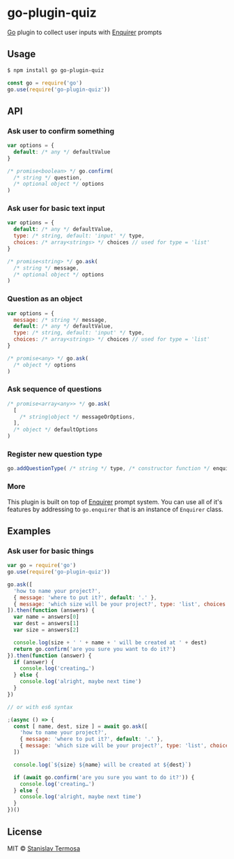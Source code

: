 # go-plugin-quiz

[Go](https://www.npmjs.com/package/go) plugin to collect user inputs with [Enquirer](https://www.npmjs.com/package/enquirer) prompts

## Usage

```bash
$ npm install go go-plugin-quiz
```

```js
const go = require('go')
go.use(require('go-plugin-quiz'))
```

## API

### Ask user to confirm something

```js
var options = {
  default: /* any */ defaultValue
}

/* promise<boolean> */ go.confirm(
  /* string */ question,
  /* optional object */ options
)
```

### Ask user for basic text input

```js
var options = {
  default: /* any */ defaultValue,
  type: /* string, default: 'input' */ type,
  choices: /* array<strings> */ choices // used for type = 'list'
}

/* promise<string> */ go.ask(
  /* string */ message,
  /* optional object */ options
)
```

### Question as an object

```js
var options = {
  message: /* string */ message,
  default: /* any */ defaultValue,
  type: /* string, default: 'input' */ type,
  choices: /* array<strings> */ choices // used for type = 'list'
}

/* promise<any> */ go.ask(
  /* object */ options
)
```

### Ask sequence of questions

```js
/* promise<array<any>> */ go.ask(
  [
    /* string|object */ messageOrOptions,
  ],
  /* object */ defaultOptions
)
```

### Register new question type

```js
go.addQuestionType( /* string */ type, /* constructor function */ enquirerQuestion )
```

### More

This plugin is built on top of [Enquirer](https://www.npmjs.com/package/enquirer) prompt system. You can use all of it's features by addressing to `go.enquirer` that is an instance of `Enquirer` class.

## Examples

### Ask user for basic things

```js
var go = require('go')
go.use(require('go-plugin-quiz'))

go.ask([
  'how to name your project?',
  { message: 'where to put it?', default: '.' },
  { message: 'which size will be your project?', type: 'list', choices: [ 'small', 'large' ] }
]).then(function (answers) {
  var name = answers[0]
  var dest = answers[1]
  var size = answers[2]

  console.log(size + ' ' + name + ' will be created at ' + dest)
  return go.confirm('are you sure you want to do it?')
}).then(function (answer) {
  if (answer) {
    console.log('creating…')
  } else {
    console.log('alright, maybe next time')
  }
})

// or with es6 syntax

;(async () => {
  const [ name, dest, size ] = await go.ask([
    'how to name your project?',
    { message: 'where to put it?', default: '.' },
    { message: 'which size will be your project?', type: 'list', choices: [ 'small', 'large' ] }
  ])

  console.log(`${size} ${name} will be created at ${dest}`)

  if (await go.confirm('are you sure you want to do it?')) {
    console.log('creating…')
  } else {
    console.log('alright, maybe next time')
  }
})()
```

## License

MIT © [Stanislav Termosa](https://github.com/termosa)


